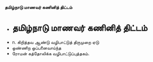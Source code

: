**தமிழ்நாடு மாணவர் கணினித் திட்டம்**
- # தமிழ்நாடு மாணவர் கணினித் திட்டம்
- n. கிறித்தவ ஆண்டு வழிபாட்டுத் திருமுறை ஏடு
- ஒண்ணிற ஒப்பனைவாய்ந்த
- ரோமன் கத்தோலிக்க வழிபாட்டுப்புத்தகம்.

